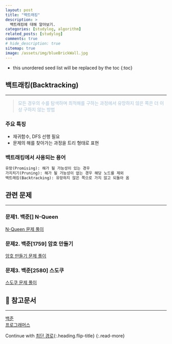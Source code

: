 ```yaml
---
layout: post
title: "백트래킹"
description: >
  백트래킹에 대해 알아보기.
categories: [studylog, algorithm]
related_posts: [studylog]
comments: true
# hide_description: true
sitemap: true
image: /assets/img/blueBrickWall.jpg
---
```


* this unordered seed list will be replaced by the toc
{:toc}

## 백트래킹(Backtracking)
<hr/>

> <font color="#A3C1DA">모든 경우의 수를 탐색하며 최적해를 구하는 과정에서 유망하지 않은 쪽은 더 이상 구하지 않는 방법</font>

### 주요 특징
- 재귀함수, DFS 선행 필요
- 문제의 해를 찾아가는 과정을 트리 형태로 표현

### 백트래킹에서 사용되는 용어

```markdown
유망(Promising): 해가 될 가능성이 있는 경우
가지치기(Pruning): 해가 될 가능성이 없는 경우 해당 노드를 제외
백트래킹(Backtracking): 유망하지 않은 쪽으로 가지 않고 되돌아 옴
```

## 관련 문제
<hr/>

### 문제1. 백준[] N-Queen
<a href="https://github.com/blubincod/study/blob/main/algorithm/backtracking/BJ_G4_9663_NQueen.java"><i class="fab fa-github"></i> N-Queen 문제 풀이</a>

### 문제2. 백준[1759] 암호 만들기
<a href="https://github.com/blubincod/study/blob/main/algorithm/backtracking/BJ_G5_1759_CreatePassword.java"><i class="fab fa-github"></i> 암호 만들기 문제 풀이</a>

### 문제3. 백준[2580] 스도쿠
<a href="https://github.com/blubincod/study/blob/main/algorithm/backtracking/BJ_G4_2580_sudoku.java"><i class="fab fa-github"></i> 스도쿠 문제 풀이</a>

## 📄 참고문서
<hr/>
<a href="https://www.acmicpc.net/">백준</a><br>
<a href="https://school.programmers.co.kr/">프로그래머스</a> 

Continue with [최단 경로](2023-06-01-최단경로.md){:.heading.flip-title}
{:.read-more}

<link rel="stylesheet" href="https://cdnjs.cloudflare.com/ajax/libs/font-awesome/5.15.3/css/all.min.css">